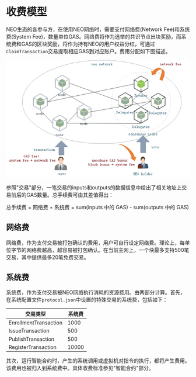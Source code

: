 # 收费模型

NEO生态的各参与方，在使用NEO网络时，需要支付网络费(Network Fee)和系统费(System Fee)，数量单位GAS。网络费将作为选举的共识节点出块奖励，而系统费和GAS的区块奖励，将作为持有NEO的用户权益分红，可通过`ClaimTransaction`交易提取相应GAS到对应账户。费用分配如下图描述。

[![economic model](../images/blockchain/economic_model.jpg)](../../images/blockchain/economic_model.jpg)

参照"交易"部分，一笔交易的inputs和outputs的数据信息中给出了相关地址上交易前后的GAS数量。总手续费可由其差值得出：

总手续费 = 网络费 + 系统费 = sum(inputs 中的 GAS) - sum(outputs 中的 GAS)

## **网络费**

网络费，作为支付交易被打包确认的费用，用户可自行设定网络费。理论上，每单位字节的网络费越高，越容易被打包确认。在当前主网上，一个块最多支持500笔交易，其中提供最多20笔免费交易。

## **系统费**
系统费，作为支付交易被NEO网络执行消耗的资源费用。由两部分计算。首先，在系统配置文件`protocol.json`中设置的特殊交易的系统费，包括如下： 

| 交易类型               |     系统费    |
|-----------------------|---------------|
| EnrollmentTransaction |      1000     |
| IssueTransaction      |       500     |
| PublishTransaction    |       500     |
| RegisterTransaction   |     10000     |

其次，运行智能合约时，产生的系统调用或虚拟机对指令的执行，都将产生费用。该费用也被归入到系统费中。具体收费标准参见"智能合约"部分。




